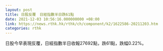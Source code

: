 ```yaml
---
layout: post
title: 日股反覆　日經指數半日跌61點
date: 2021-12-03 10:56:16.000000000 +08:00
link: https://news.rthk.hk/rthk/ch/component/k2/1622586-20211203.htm
categories: rthk
---
```


日股今早表現反覆，日經指數半日收報27692點，跌61點，跌幅0.22%。
